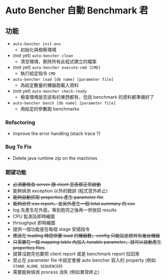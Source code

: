 # Auto Bencher 自動 Benchmark 君

## 功能

- `auto-bencher init-env`
    - 初始化與檢察環境
- (not yet) `auto-bencher clean`
    - 清空環境，刪除所有此程式建立的檔案
- (not yet) `auto-bencher execute-cmd [CMD]`
    - 執行給定指令 `CMD`
- `auto-bencher load [db name] [parameter file]`
    - 為給定數量的機器跑載入資料
- (not yet) `auto-bencher check-ready`
    - 檢查環境是否該有的東西都有，包括 benchmark 的資料都準備好了
- `auto-bencher bench [db name] [parameter file]`
    - 用給定的參數跑 benchmarks

### Refactoring

- Improve the error handling (stack trace ?)

### Bug To Fix

- Delete java runtime zip on the machines

### 期望功能

- ~~必須要檢查 server 跟 client 是否都正常啟動~~
- 能夠偵測 exception 以外的錯誤 (程式意外終止)
- ~~能夠自動抓取 properties 產生 parameter file~~
- ~~能夠合併 csv report，並另外產生一個 total summary 的 csv~~
- log 先產生在外面，等到跑完之後再一併放回 results
- CPU 監測及即時繪圖
- throughput 即時繪圖
- 提供一個功能是在每個 stage 安插指令
- ~~應該在 loading 時提供要 load 的機器數，config 只能設定總共有幾台機器~~
- ~~只需要在一個 mapping table 內加入 tunable parameter，就可以自動產生 properties files~~
- 就算沒跑完也要把 client report 或是 benchmark report 拉回來
- 禁止在 parameter file 中設定會被 auto bencher 寫入的 property (例如 `STAND_ALONE_SEQUENCER`)
- 需要能夠偵測 process 消失 (例如異常終止)
